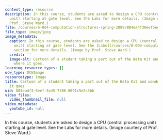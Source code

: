 ```yaml
---
content_type: resource
description: In this course, students are asked to design a CPU (central processing
  unit) starting at gate level. See the Labs for more details. (Image courtesy of
  Prof. Steve Ward.)
file: /courses/6-004-computation-structures-spring-2009/884ea4f30eef5ed573866691c5e2c3bb_6-004s09.jpg
file_type: image/jpeg
image_metadata:
  caption: In this course, students are asked to design a CPU (central processing
    unit) starting at gate level. See the [Labs](/courses/6-004-computation-structures-spring-2009/pages/labs)
    section for more details. (Image by Prof. Steve Ward.)
  credit: ''
  image-alt: Cartoon of a student taking a part out of the Beta Kit and wondering
    where it goes.
learning_resource_types: []
ocw_type: OCWImage
resourcetype: Image
title: Cartoon of a student taking a part out of the Beta Kit and wondering where
  it goes
uid: 884ea4f3-0eef-5ed5-7386-6691c5e2c3bb
video_files:
  video_thumbnail_file: null
video_metadata:
  youtube_id: null
---
```

In this course, students are asked to design a CPU (central processing unit) starting at gate level. See the Labs for more details. (Image courtesy of Prof. Steve Ward.)

